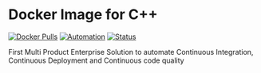 # Docker Image for C++

[![Docker Pulls][pull-shield]](https://github.com/doevelopper/doker-dev-stack/tree/master)
[![Automation][automated-shield]](https://github.com/doevelopper/doker-dev-stack/tree/master)
[![Status][status-shield]](https://github.com/doevelopper/doker-dev-stack/tree/master)

First Multi Product Enterprise Solution to automate Continuous Integration, Continuous Deployment and Continuous code quality

[pull-shield]: https://img.shields.io/docker/pulls/doevelopper/developmentplatform.svg
[pull]: https://img.shields.io/docker/pulls/doevelopper/developmentplatform.svg
[automated-shield]: https://img.shields.io/docker/automated/doevelopper/developmentplatform.svg
[automated]: https://img.shields.io/docker/automated/doevelopper/developmentplatform.svg
[status-shield]: https://img.shields.io/docker/status/doevelopper/developmentplatform.svg
[status]: https://img.shields.io/docker/status/doevelopper/developmentplatform.svg

